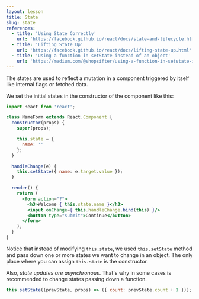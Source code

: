 ```yaml
---
layout: lesson
title: State
slug: state
references:
  - title: 'Using State Correctly'
    url: 'https://facebook.github.io/react/docs/state-and-lifecycle.html#using-state-correctly'
  - title: 'Lifting State Up'
    url: 'https://facebook.github.io/react/docs/lifting-state-up.html'
  - title: 'Using a function in setState instead of an object'
    url: 'https://medium.com/@shopsifter/using-a-function-in-setstate-instead-of-an-object-1f5cfd6e55d1#.dd532hyfa'
---
```


The states are used to reflect a mutation in a component triggered by itself like internal flags or fetched data.

We set the initial states in the constructor of the component like this:

```jsx
import React from 'react';

class NameForm extends React.Component {
  constructor(props) {
    super(props);

    this.state = {
      name: ''
    };
  }

  handleChange(e) {
    this.setState({ name: e.target.value });
  }

  render() {
    return (
      <form action="?">
        <h3>Welcome { this.state.name }</h3>
        <input onChange={ this.handleChange.bind(this) }/>
        <button type="submit">Continue</button>
      </form>
    );
  }
}
```

Notice that instead of modifying `this.state`, we used `this.setState` method and pass down one or more states we want to change in an object. The only place where you can assign `this.state` is the constructor.

Also, _state updates are asynchronous_. That's why in some cases is recommended to change states passing down a function.

```js
this.setState((prevState, props) => ({ count: prevState.count + 1 }));
```
